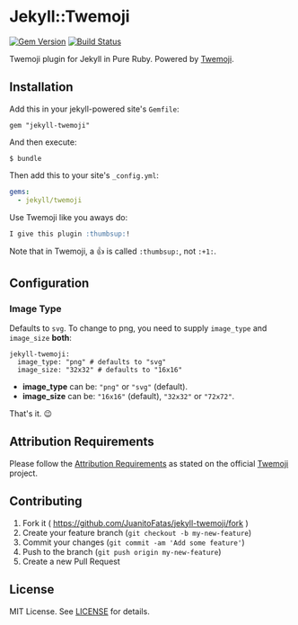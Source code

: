 # Jekyll::Twemoji

[![Gem Version](https://img.shields.io/gem/v/jekyll-twemoji.svg?style=flat-square)](https://rubygems.org/gems/jekyll-twemoji)
[![Build Status](https://img.shields.io/travis/JuanitoFatas/jekyll-twemoji.svg?style=flat-square)](https://travis-ci.org/JuanitoFatas/jekyll-twemoji)

Twemoji plugin for Jekyll in Pure Ruby. Powered by [Twemoji](https://github.com/jollygoodcode/twemoji).

## Installation

Add this in your jekyll-powered site's `Gemfile`:

```
gem "jekyll-twemoji"
```
And then execute:

```
$ bundle
```

Then add this to your site's `_config.yml`:

```yml
gems:
  - jekyll/twemoji
```

Use Twemoji like you aways do:

```markdown
I give this plugin :thumbsup:!
```

Note that in Twemoji, a :+1: is called `:thumbsup:`, not `:+1:`.

## Configuration

### Image Type

Defaults to `svg`. To change to png, you need to supply `image_type` and
`image_size` **both**:

```
jekyll-twemoji:
  image_type: "png" # defaults to "svg"
  image_size: "32x32" # defaults to "16x16"
```

- **image_type** can be: `"png"` or `"svg"` (default).
- **image_size** can be: `"16x16"` (default), `"32x32"` or `"72x72"`.

That's it. :wink:

## Attribution Requirements

Please follow the [Attribution Requirements](https://github.com/twitter/twemoji#attribution-requirements) as stated on the official [Twemoji](https://github.com/twitter/twemoji) project.

## Contributing

1. Fork it ( https://github.com/JuanitoFatas/jekyll-twemoji/fork )
2. Create your feature branch (`git checkout -b my-new-feature`)
3. Commit your changes (`git commit -am 'Add some feature'`)
4. Push to the branch (`git push origin my-new-feature`)
5. Create a new Pull Request

## License

MIT License. See [LICENSE](LICENSE) for details.
